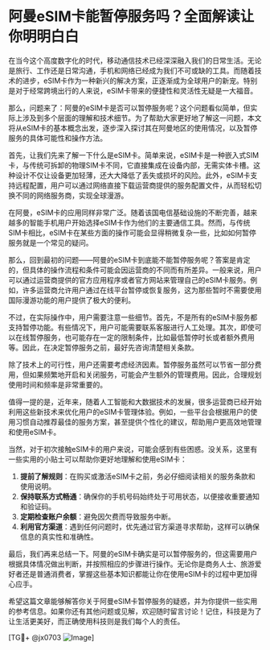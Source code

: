 # 阿曼eSIM卡能暂停服务吗？全面解读让你明明白白

在当今这个高度数字化的时代，移动通信技术已经深深融入我们的日常生活。无论是旅行、工作还是日常沟通，手机和网络已经成为我们不可或缺的工具。而随着技术的进步，eSIM卡作为一种新兴的解决方案，正逐渐成为全球用户的新宠。特别是对于经常跨境出行的人来说，eSIM卡带来的便捷性和灵活性无疑是一大福音。

那么，问题来了：阿曼的eSIM卡是否可以暂停服务呢？这个问题看似简单，但实际上涉及到多个层面的理解和技术细节。为了帮助大家更好地了解这一问题，本文将从eSIM卡的基本概念出发，逐步深入探讨其在阿曼地区的使用情况，以及暂停服务的具体可能性和操作方法。

首先，让我们先来了解一下什么是eSIM卡。简单来说，eSIM卡是一种嵌入式SIM卡，与传统可拆卸的物理SIM卡不同，它直接集成在设备内部，无需实体卡槽。这种设计不仅让设备更加轻薄，还大大降低了丢失或损坏的风险。此外，eSIM卡支持远程配置，用户可以通过网络直接下载运营商提供的服务配置文件，从而轻松切换不同的网络服务商，实现全球漫游。

在阿曼，eSIM卡的应用同样非常广泛。随着该国电信基础设施的不断完善，越来越多的智能手机用户开始选择eSIM卡作为他们的主要通信工具。然而，与传统SIM卡相比，eSIM卡在某些方面的操作可能会显得稍微复杂一些，比如如何暂停服务就是一个常见的疑问。

那么，回到最初的问题——阿曼的eSIM卡到底能不能暂停服务呢？答案是肯定的，但具体的操作流程和条件可能会因运营商的不同而有所差异。一般来说，用户可以通过运营商提供的官方应用程序或者官方网站来管理自己的eSIM卡服务。例如，许多运营商允许用户通过在线平台暂停或恢复服务，这为那些暂时不需要使用国际漫游功能的用户提供了极大的便利。

不过，在实际操作中，用户需要注意一些细节。首先，不是所有的eSIM卡服务都支持暂停功能。有些情况下，用户可能需要联系客服进行人工处理。其次，即使可以在线暂停服务，也可能存在一定的限制条件，比如最低暂停时长或者额外费用等。因此，在决定暂停服务之前，最好先咨询清楚相关条款。

除了技术上的可行性，用户还需要考虑经济因素。暂停服务虽然可以节省一部分费用，但如果频繁地开启和关闭服务，可能会产生额外的管理费用。因此，合理规划使用时间和频率是非常重要的。

值得一提的是，近年来，随着人工智能和大数据技术的发展，很多运营商已经开始利用这些新技术来优化用户的eSIM卡管理体验。例如，一些平台会根据用户的使用习惯自动推荐最佳的服务方案，甚至提供个性化的建议，帮助用户更高效地管理和使用eSIM卡。

当然，对于初次接触eSIM卡的用户来说，可能会感到有些困惑。没关系，这里有一些实用的小贴士可以帮助你更好地理解和使用eSIM卡：

1. **提前了解规则**：在购买或激活eSIM卡之前，务必仔细阅读相关的服务条款和使用说明。
2. **保持联系方式畅通**：确保你的手机号码始终处于可用状态，以便接收重要通知和验证码。
3. **定期检查账户余额**：避免因欠费而导致服务中断。
4. **利用官方渠道**：遇到任何问题时，优先通过官方渠道寻求帮助，这样可以确保信息的真实性和准确性。

最后，我们再来总结一下。阿曼的eSIM卡确实是可以暂停服务的，但这需要用户根据具体情况做出判断，并按照相应的步骤进行操作。无论你是商务人士、旅游爱好者还是普通消费者，掌握这些基本知识都能让你在使用eSIM卡的过程中更加得心应手。

希望这篇文章能够解答你关于阿曼eSIM卡暂停服务的疑惑，并为你提供一些实用的参考信息。如果你还有其他问题或见解，欢迎随时留言讨论！记住，科技是为了让生活更美好，而正确使用科技则是我们每个人的责任。

[TG💪+ @jx0703 ![Image](https://github.com/user-attachments/assets/dbca1d08-cadb-493c-b0ec-ad6f7a83f270)]